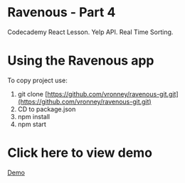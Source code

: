 # Ravenous - Part 4

Codecademy React Lesson.
Yelp API.
Real Time Sorting.

# Using the Ravenous app

To copy project use:
1. git clone [https://github.com/vronney/ravenous-git.git](https://github.com/vronney/ravenous-git.git)
2. CD to package.json
3. npm install
4. npm start

# Click here to view demo
[Demo](https://vronney.github.io/ravenous-git/)

